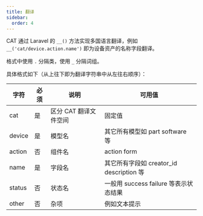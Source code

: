 ```yaml
---
title: 翻译
sidebar:
  order: 4
---
```


CAT 通过 Laravel 的 `__()` 方法实现多国语言翻译，例如 `__('cat/device.action.name')` 即为设备资产的名称字段翻译。

格式中使用 `.` 分隔类，使用 `_` 分隔词组。

具体格式如下（从上往下即为翻译字符串中从左往右顺序）：

| 字符   | 必须 | 说明                  | 可用值                                   |
| ------ | ---- | --------------------- | ---------------------------------------- |
| cat    | 是   | 区分 CAT 翻译文件空间 | 固定值                                   |
| device | 是   | 模型名                | 其它所有模型如 part software 等          |
| action | 否   | 组件名                | action form                              |
| name   | 是   | 字段名                | 其它所有字段如 creator_id description 等 |
| status | 否   | 状态名                | 一般用 success failure 等表示状态结果    |
| other  | 否   | 杂项                  | 例如文本提示                             |
